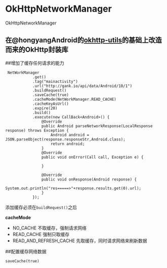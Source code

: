 # OkHttpNetworkManager
OkHttpNetworkManager

在@hongyangAndroid的[okhttp-utils](http://blog.csdn.net/lmj623565791/article/details/47911083)的基础上改造而来的OkHttp封装库
-----

##增加了缓存任何请求的能力
```
 NetWorkManager
            .get()
            .tag("mainactivity")
            .url("http://gank.io/api/data/Android/10/1")
            .buildRequest()
            .saveCache(true)
            .cacheMode(NetWorkManager.READ_CACHE)
            .cacheKeyAsUrl()
            .expire(20)
            .build()
            .execute(new CallBack<Android>() {
                @Override
                public Android parseNetworkResponse(LocalResponse response) throws Exception {
                    Android android = JSON.parseObject(response.responseStr,Android.class);
                    return android;
                }
                @Override
                public void onError(Call call, Exception e) {

                }

                @Override
                public void onResponse(Android response) {
                    System.out.println("res=====>"+response.results.get(0).url);
                }
            });

```
添加缓存必须在```buildRequest()```之后

__cacheMode__
* NO_CACHE 不取缓存，强制请求网络
* READ_CACHE 强制只取缓存
* READ_AND_REFRESH_CACHE 先取缓存，同时请求网络来刷新数据

##配置缓存网络数据
```
saveCache(true)
```
